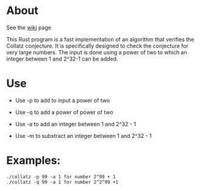 # About
See the [wiki](https://github.com/erik-2/collatz/wiki) page

This Rust program is a fast implementation of an algorithm that verifies the Collatz conjecture. It is specifically designed to check the conjecture for very large numbers. The input is done using a power of two to which an integer between 1 and 2^32-1 can be added.

# Use
* Use -p to add to input a power of two

* Use -q to add a power of power of two

* Use -a to add an integer between 1 and 2^32 - 1

* Use -m to substract an integer between 1 and 2^32 - 1

# Examples:
```console
./collatz -p 99 -a 1 for number 2^99 + 1
./collatz -q 99 -a 1 for number 2^2^99 +1
```
